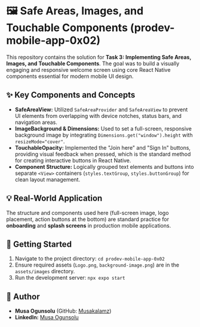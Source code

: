# 🖼️ Safe Areas, Images, and Touchable Components (prodev-mobile-app-0x02)

This repository contains the solution for **Task 3: Implementing Safe Areas, Images, and Touchable Components**. The goal was to build a visually engaging and responsive welcome screen using core React Native components essential for modern mobile UI design.

## ✨ Key Components and Concepts

* **SafeAreaView:** Utilized `SafeAreaProvider` and `SafeAreaView` to prevent UI elements from overlapping with device notches, status bars, and navigation areas.
* **ImageBackground & Dimensions:** Used to set a full-screen, responsive background image by integrating `Dimensions.get("window").height` with `resizeMode="cover"`.
* **TouchableOpacity:** Implemented the "Join here" and "Sign In" buttons, providing visual feedback when pressed, which is the standard method for creating interactive buttons in React Native.
* **Component Structure:** Logically grouped text elements and buttons into separate `<View>` containers (`styles.textGroup`, `styles.buttonGroup`) for clean layout management.

## 💡 Real-World Application

The structure and components used here (full-screen image, logo placement, action buttons at the bottom) are standard practice for **onboarding** and **splash screens** in production mobile applications.

## 🚀 Getting Started

1.  Navigate to the project directory: `cd prodev-mobile-app-0x02`
2.  Ensure required assets (`Logo.png`, `background-image.png`) are in the `assets/images` directory.
3.  Run the development server: `npx expo start`

## 👤 Author

* **Musa Ogunsolu** (GitHub: [Musakalamz](https://github.com/Musakalamz))
* **LinkedIn:** [Musa Ogunsolu](https://www.linkedin.com/in/musa-ogunsolu)
